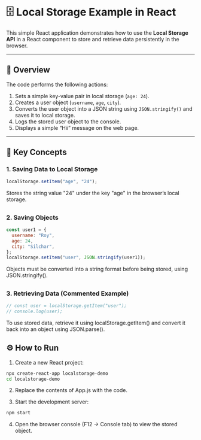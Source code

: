 # 🗄️ Local Storage Example in React

This simple React application demonstrates how to use the **Local Storage API** in a React component to store and retrieve data persistently in the browser.

---

## 📘 Overview

The code performs the following actions:

1. Sets a simple key-value pair in local storage (`age: 24`).
2. Creates a user object (`username`, `age`, `city`).
3. Converts the user object into a JSON string using `JSON.stringify()` and saves it to local storage.
4. Logs the stored user object to the console.
5. Displays a simple “Hii” message on the web page.

---

## 🧠 Key Concepts

### 1. **Saving Data to Local Storage**

```javascript
localStorage.setItem("age", "24");
```
Stores the string value "24" under the key "age" in the browser’s local storage.

##

### 2. **Saving Objects**

```javascript
const user1 = {
  username: "Roy",
  age: 24,
  city: "Silchar",
};
localStorage.setItem("user", JSON.stringify(user1));
```
Objects must be converted into a string format before being stored, using JSON.stringify().

##

### 3. **Retrieving Data (Commented Example)**

```javascript
// const user = localStorage.getItem("user");
// console.log(user);
```
To use stored data, retrieve it using localStorage.getItem() and convert it back into an object using JSON.parse().

##

## ⚙️ How to Run

1. Create a new React project:

```bash
npx create-react-app localstorage-demo
cd localstorage-demo
```

2. Replace the contents of App.js with the code.

3. Start the development server:

```bash
npm start
```

4. Open the browser console (F12 → Console tab) to view the stored object.

##
